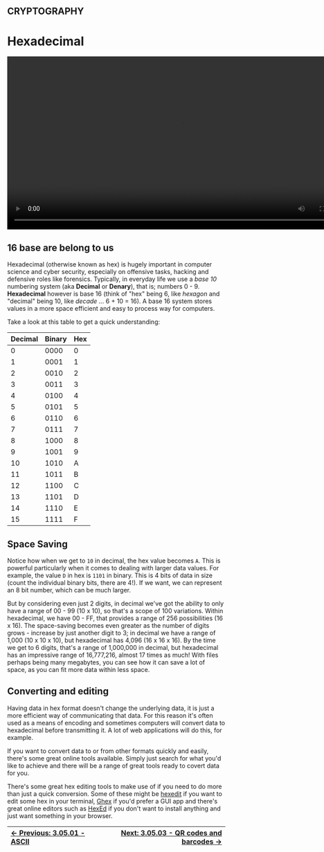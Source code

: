 ## CRYPTOGRAPHY

# Hexadecimal

<div align="center">
 <video src="https://github.com/alphyos/CyberStart-2023/assets/116646389/e21566e4-39bb-4d67-b4aa-605b0f0d8de1" width="800" />
</div>

## 16 base are belong to us

Hexadecimal (otherwise known as hex) is hugely important in computer
science and cyber security, especially on offensive tasks, hacking and
defensive roles like forensics. Typically, in everyday life we use a *base 10* numbering system (aka **Decimal** or **Denary**), that is; numbers 0 - 9. **Hexadecimal** however is base 16 (think of "hex" being 6, like *hexagon* and "decimal" being 10, like *decade* ... 6 + 10 = 16). A base 16 system stores values in a more space efficient and easy to process way for computers.

Take a look at this table to get a quick understanding:

| Decimal | Binary | Hex |
| --- | --- | --- |
| 0 | 0000 | 0 |
| 1 | 0001 | 1 |
| 2 | 0010 | 2 |
| 3 | 0011 | 3 |
| 4 | 0100 | 4 |
| 5 | 0101 | 5 |
| 6 | 0110 | 6 |
| 7 | 0111 | 7 |
| 8 | 1000 | 8 |
| 9 | 1001 | 9 |
| 10 | 1010 | A |
| 11 | 1011 | B |
| 12 | 1100 | C |
| 13 | 1101 | D |
| 14 | 1110 | E |
| 15 | 1111 | F |

## Space Saving

Notice how when we get to `10` in decimal, the hex value becomes `A`. This is powerful particularly when it comes to dealing with larger data values. For example, the value `D` in hex is `1101`
 in binary. This is 4 bits of data in size (count the individual binary
bits, there are 4!). If we want, we can represent an 8 bit number, which
 can be much larger.

But by considering even just 2 digits, in decimal we've got the
ability to only have a range of 00 - 99 (10 x 10), so that's a scope of
100 variations. Within hexadecimal, we have 00 - FF, that provides a
range of 256 possibilities (16 x 16). The space-saving becomes even
greater as the number of digits grows - increase by just another digit
to 3; in decimal we have a range of 1,000 (10 x 10 x 10), but
hexadecimal has 4,096 (16 x 16 x 16). By the time we get to 6 digits,
that's a range of 1,000,000 in decimal, but hexadecimal has an
impressive range of 16,777,216, almost 17 times as much! With files
perhaps being many megabytes, you can see how it can save a lot of
space, as you can fit more data within less space.

## Converting and editing

Having data in hex format doesn't change the underlying data, it is
just a more efficient way of communicating that data. For this reason
it's often used as a means of encoding and sometimes computers will
convert data to hexadecimal before transmitting it. A lot of web
applications will do this, for example.

If you want to convert data to or from other formats quickly and
easily, there's some great online tools available. Simply just search
for what you'd like to achieve and there will be a range of great tools
ready to covert data for you.

There's some great hex editing tools to make use of if you need to do more than just a quick conversion. Some of these might be [hexedit](https://linux.die.net/man/1/hexedit) if you want to edit some hex in your terminal, [Ghex](https://wiki.gnome.org/Apps/Ghex) if you'd prefer a GUI app and there's great online editors such as [HexEd](https://hexed.it/) if you don't want to install anything and just want something in your browser.

<div align="center">

[← Previous: 3.05.01 - ASCII](Ascii3.5.1.md) | [Next: 3.05.03 - QR codes and barcodes →](QrCodesAndBarcodes3.5.3.md)
:-|-:
